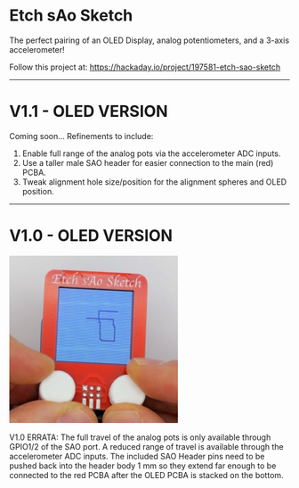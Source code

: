 # Etch sAo Sketch

The perfect pairing of an OLED Display, analog potentiometers, and a 3-axis accelerometer!

Follow this project at: https://hackaday.io/project/197581-etch-sao-sketch

-------------

# V1.1 - OLED VERSION

Coming soon... Refinements to include:
1) Enable full range of the analog pots via the accelerometer ADC inputs.
2) Use a taller male SAO header for easier connection to the main (red) PCBA.
3) Tweak alignment hole size/position for the alignment spheres and OLED position.

-------------

# V1.0 - OLED VERSION

<img src="Images/Etch sAo Sketch Thumbnail crop center.jpeg" height="300">

V1.0 ERRATA: The full travel of the analog pots is only available through GPIO1/2 of the SAO port. A reduced range of travel is available through the accelerometer ADC inputs. The included SAO Header pins need to be pushed back into the header body 1 mm so they extend far enough to be connected to the red PCBA after the OLED PCBA is stacked on the bottom.
